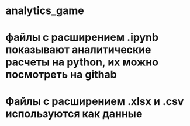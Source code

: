 # analytics_game
# файлы с расширением .ipynb показывают аналитические расчеты на python, их можно посмотреть на githab
# Файлы с расширением .xlsx и .csv  используются как данные 
